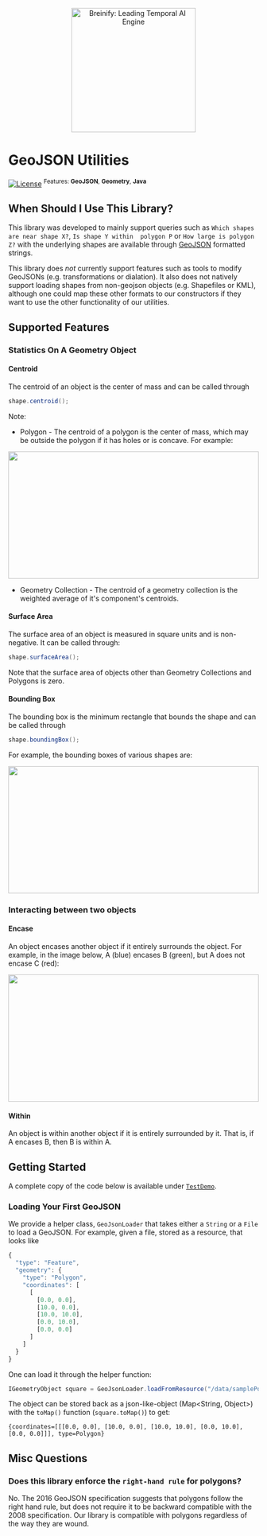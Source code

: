 <!--
  Title: Breinify GeoJSON-Utilities (e.g., Parsing, Shape-in-Shape, Summary Statistics)
  Description: Java GeoJSON parser and geometry tools (point in polygon, distance, surface area, etc)
  Author: breinify
  -->

<p align="center">
  <img src="https://www.breinify.com/img/Breinify_logo.png" alt="Breinify: Leading Temporal AI Engine" width="250">
</p>

# GeoJSON Utilities

[![License](https://img.shields.io/badge/License-Apache%202.0-blue.svg)](https://opensource.org/licenses/Apache-2.0)
<sup>Features: **GeoJSON**, **Geometry**, **Java**</sup>

## When Should I Use This Library?
This library was developed to mainly support queries such as `Which shapes are near shape X?`, `Is shape Y within 
polygon P` or `How large is polygon Z?` with the underlying shapes are available through 
[GeoJSON](https://tools.ietf.org/html/rfc7946) formatted strings.

This library does *not* currently support features such as tools to modify GeoJSONs (e.g. transformations or dialation). 
It also does not natively support loading shapes from non-geojson objects (e.g. Shapefiles or KML), although one could 
map these other formats to our constructors if they want to use the other functionality of our utilities.

## Supported Features

### Statistics On A Geometry Object

#### Centroid

The centroid of an object is the center of mass and can be called through

```java
shape.centroid();
```

Note:
* Polygon - The centroid of a polygon is the center of mass, which may be outside the polygon if it has holes or is 
concave. For example:

<img src="https://www.breinify.com/img/Breinify_logo.png" width="100%" height="256">

* Geometry Collection - The centroid of a geometry collection is the weighted average of it's component's centroids.



#### Surface Area

The surface area of an object is measured in square units and is non-negative. It can be called through:

```java
shape.surfaceArea();
```

Note that the surface area of objects other than Geometry Collections and Polygons is zero.

#### Bounding Box

The bounding box is the minimum rectangle that bounds the shape and can be called through

```java
shape.boundingBox();
```

For example, the bounding boxes of various shapes are:

<img src="https://www.breinify.com/img/Breinify_logo.png" width="100%" height="256">

### Interacting between two objects

#### Encase

An object encases another object if it entirely surrounds the object. For example, in the image below, A (blue) encases 
B (green), but A does not encase C (red):

<img src="https://www.breinify.com/img/Breinify_logo.png" width="100%" height="256">

#### Within

An object is within another object if it is entirely surrounded by it. That is, if A encases B, then B is within A.

## Getting Started

A complete copy of the code below is available under [`TestDemo`](https://github.com/Breinify/brein-geojson/blob/master/test/com/brein/geojson/docs/TestDemo.java).

### Loading Your First GeoJSON

We provide a helper class, `GeoJsonLoader` that takes either a `String` or a `File` to load a GeoJSON. For example, 
given a file, stored as a resource, that looks like 

```javascript
{
  "type": "Feature",
  "geometry": {
    "type": "Polygon",
    "coordinates": [
      [
        [0.0, 0.0],
        [10.0, 0.0],
        [10.0, 10.0],
        [0.0, 10.0],
        [0.0, 0.0]
      ]
    ]
  }
}
```

One can load it through the helper function:

```java
IGeometryObject square = GeoJsonLoader.loadFromResource("/data/samplePolygon.json");
```

The object can be stored back as a json-like-object (Map<String, Object>) with the `toMap()` function (`square.toMap()`) 
to get:

```text
{coordinates=[[[0.0, 0.0], [10.0, 0.0], [10.0, 10.0], [0.0, 10.0], [0.0, 0.0]]], type=Polygon}
```


## Misc Questions

### Does this library enforce the `right-hand rule` for polygons?

No. The 2016 GeoJSON specification suggests that polygons follow the right hand rule, but does not require it to be 
backward compatible with the 2008 specification. Our library is compatible with polygons regardless of the way they are
 wound.

